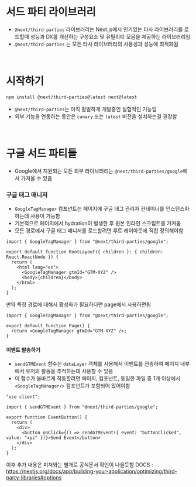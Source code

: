 # 서드 파티 라이브러리

- `@next/third-parties` 라이브러리는 Next.js에서 인기있는 타사 라이브러리를 로드할때 성능과 DX를 개선하는 구성요소 및 유틸리티 모음을 제공하는 라이브러리임
- `@next/third-parties` 는 모든 타사 라이브러리의 사용성과 성능에 최적화됨

<br/>

# 시작하기

```bash
npm install @next/third-parties@latest next@latest
```

- `@next/third-parties`는 아직 활발하게 개발중인 실험적인 기능임
- 외부 기능을 연동하는 동안은 `canary` 또는 `latest` 버전을 설치하는걸 권장함

<br/>

# 구글 서드 파티들

- Google에서 지원되는 모든 외부 라이브러리는 `@next/third-parties/google`에서 가져올 수 있음

### 구글 태그 매니저

- `GoogleTagManager` 컴포넌트는 페이지에 구글 태그 관리자 컨테이너를 인스턴스화 하는데 사용이 가능함
- 기본적으로 페이지에서 hydration이 발생한 후 원본 인라인 스크립트를 가져옴
- 모든 경로에서 구글 태그 매니저를 로드할려면 루트 레이아웃에 직접 정의해야함

```tsx
import { GoogleTagManager } from "@next/third-parties/google";

export default function RootLayout({ children }: { children: React.ReactNode }) {
  return (
    <html lang="en">
      <GoogleTagManager gtmId="GTM-XYZ" />
      <body>{children}</body>
    </html>
  );
}
```

만약 특정 경로에 대해서 활성화가 필요하다면 page에서 사용하면됨

```tsx
import { GoogleTagManager } from "@next/third-parties/google";

export default function Page() {
  return <GoogleTagManager gtmId="GTM-XYZ" />;
}
```

#### 이벤트 발송하기

- `sendGTMEvent` 함수는 `dataLayer` 객체를 사용해서 이벤트를 전송하여 페이지 내부에서 유저의 활동을 추적하는데 사용할 수 있음
- 이 함수가 올바르게 작동할려면 페이지, 컴포넌트, 동일한 파일 중 1개 이상에서 `<GoogleTagManager/>` 컴포넌트가 포함되어 있어야함

```tsx
"use client";

import { sendGTMEvent } from "@next/third-parties/google";

export function EventButton() {
  return (
    <div>
      <button onClick={() => sendGTMEvent({ event: "buttonClicked", value: "xyz" })}>Send Event</button>
    </div>
  );
}
```

이후 추가 내용은 피쳐와는 별개로 공식문서 확인이 나을듯함
DOCS : https://nextjs.org/docs/app/building-your-application/optimizing/third-party-libraries#options
